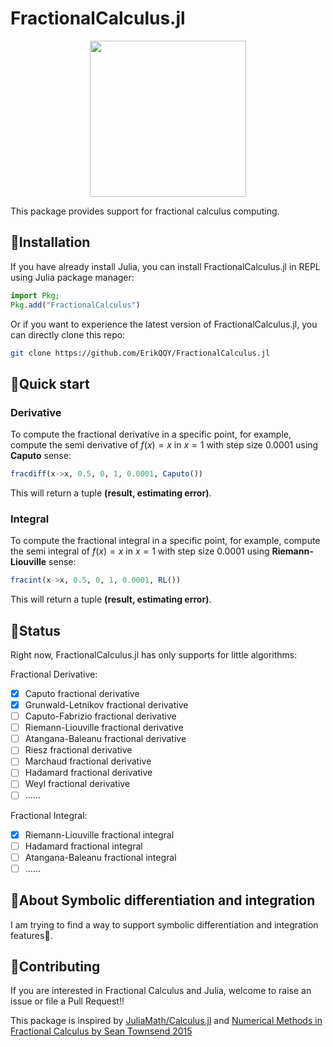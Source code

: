 # FractionalCalculus.jl

<p align="center">
<img width="250px" src="https://raw.githubusercontent.com/ErikQQY/FractionalCalculus.jl/master/docs/logo.png"/>
</p>

This package provides support for fractional calculus computing.

## 🎇Installation

If you have already install Julia, you can install FractionalCalculus.jl in REPL using Julia package manager:

```julia
import Pkg;
Pkg.add("FractionalCalculus")
```

Or if you want to experience the latest version of FractionalCalculus.jl, you can directly clone this repo:

```bash
git clone https://github.com/ErikQQY/FractionalCalculus.jl
```

## 🦸Quick start

### Derivative

To compute the fractional derivative in a specific point, for example, compute the semi derivative of $f(x)=x$ in $x=1$ with step size $0.0001$ using **Caputo** sense:

```julia
fracdiff(x->x, 0.5, 0, 1, 0.0001, Caputo())
```

This will return a tuple **(result, estimating error)**.

### Integral

To compute the fractional integral in a specific point, for example, compute the semi integral of $f(x)=x$ in $x=1$  with step size $0.0001$ using **Riemann-Liouville** sense:

```julia
fracint(x->x, 0.5, 0, 1, 0.0001, RL())
```

This will return a tuple **(result, estimating error)**.

## 📢Status

Right now, FractionalCalculus.jl has only supports for little algorithms:

Fractional Derivative:

- [x] Caputo fractional derivative
- [x] Grunwald-Letnikov fractional derivative
- [ ] Caputo-Fabrizio fractional derivative
- [ ] Riemann-Liouville fractional derivative 
- [ ] Atangana-Baleanu fractional derivative
- [ ] Riesz fractional derivative
- [ ] Marchaud fractional derivative
- [ ] Hadamard  fractional derivative
- [ ] Weyl  fractional derivative
- [ ] ......

Fractional Integral:
- [x] Riemann-Liouville fractional integral
- [ ] Hadamard fractional integral
- [ ] Atangana-Baleanu fractional integral
- [ ] ......

## 🧙About Symbolic differentiation and integration

I am trying to find a way to support symbolic differentiation and integration features🤔.

## 🥂Contributing

If you are interested in Fractional Calculus and Julia, welcome to raise an issue or file a Pull Request!!

This package is inspired by [JuliaMath/Calculus.jl](https://github.com/JuliMath/Calculus.jl) and [Numerical Methods in Fractional Calculus by Sean Townsend 2015](http://broncoscholar.library.cpp.edu/bitstream/10211.3/160926/1/TownsendSean_Thesis2015.pdf)